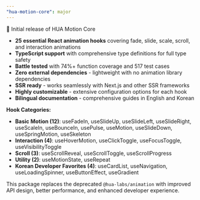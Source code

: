 ```yaml
---
"hua-motion-core": major
---
```


🎉 Initial release of HUA Motion Core

- **25 essential React animation hooks** covering fade, slide, scale, scroll, and interaction animations
- **TypeScript support** with comprehensive type definitions for full type safety
- **Battle tested** with 74%+ function coverage and 517 test cases
- **Zero external dependencies** - lightweight with no animation library dependencies
- **SSR ready** - works seamlessly with Next.js and other SSR frameworks
- **Highly customizable** - extensive configuration options for each hook
- **Bilingual documentation** - comprehensive guides in English and Korean

**Hook Categories:**
- **Basic Motion (12)**: useFadeIn, useSlideUp, useSlideLeft, useSlideRight, useScaleIn, useBounceIn, usePulse, useMotion, useSlideDown, useSpringMotion, useSkeleton
- **Interaction (4)**: useHoverMotion, useClickToggle, useFocusToggle, useVisibilityToggle  
- **Scroll (3)**: useScrollReveal, useScrollToggle, useScrollProgress
- **Utility (2)**: useMotionState, useRepeat
- **Korean Developer Favorites (4)**: useCardList, useNavigation, useLoadingSpinner, useButtonEffect, useGradient

This package replaces the deprecated `@hua-labs/animation` with improved API design, better performance, and enhanced developer experience.
